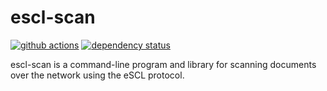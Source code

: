 # escl-scan

[![github actions](https://github.com/tanuva/escl-scan/workflows/Rust/badge.svg)](https://github.com/tanuva/escl-scan/actions)
[![dependency status](https://deps.rs/repo/github/tanuva/escl-scan/status.svg)](https://deps.rs/repo/github/tanuva/escl-scan)

escl-scan is a command-line program and library for scanning documents over the network using the eSCL protocol.
